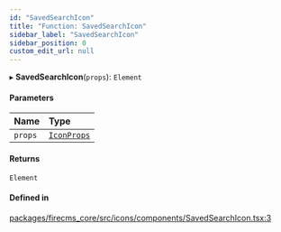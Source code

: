 ```yaml
---
id: "SavedSearchIcon"
title: "Function: SavedSearchIcon"
sidebar_label: "SavedSearchIcon"
sidebar_position: 0
custom_edit_url: null
---
```


▸ **SavedSearchIcon**(`props`): `Element`

#### Parameters

| Name | Type |
| :------ | :------ |
| `props` | [`IconProps`](../types/IconProps.md) |

#### Returns

`Element`

#### Defined in

[packages/firecms_core/src/icons/components/SavedSearchIcon.tsx:3](https://github.com/FireCMSco/firecms/blob/d45f3739/packages/firecms_core/src/icons/components/SavedSearchIcon.tsx#L3)
